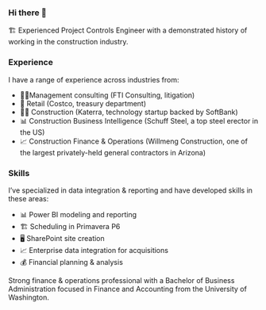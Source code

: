 ### Hi there 👋

🏗 Experienced Project Controls Engineer with a demonstrated history of working in the construction industry.


### Experience

I have a range of experience across industries from:

- 👨‍💻Management consulting (FTI Consulting, litigation)
- 🛒 Retail (Costco, treasury department)
- 👷‍♂️ Construction (Katerra, technology startup backed by SoftBank)
- 📊 Construction Business Intelligence (Schuff Steel, a top steel erector in the US)
- 📈 Construction Finance & Operations (Willmeng Construction, one of the largest privately-held general contractors in Arizona)


### Skills

I’ve specialized in data integration & reporting and have developed skills in these areas:

- 📊 Power BI modeling and reporting
- 🏗 Scheduling in Primavera P6
- 🖥 SharePoint site creation
- 📈 Enterprise data integration for acquisitions
- 💰 Financial planning & analysis

Strong finance & operations professional with a Bachelor of Business Administration focused in Finance and Accounting from the University of Washington.
